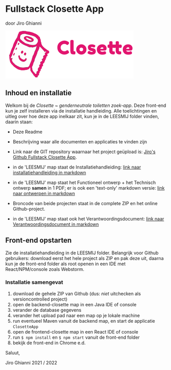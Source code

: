 # Fullstack Closette App

door Jiro Ghianni

![Closette logo](./src/assets/img/logo-toilet-nav.png)

## Inhoud en installatie

Welkom bij de _Closette ~ genderneutrale toiletten zoek-app_. Deze front-end kun je zelf installeren via de installatie handleiding. Alle toelichtingen en uitleg over hoe deze app inelkaar zit, kun je in de LEESMIJ folder vinden, daarin staan:

* Deze Readme
* Beschrijving waar alle documenten en applicaties te vinden zijn
* Link naar de GIT repository waarnaar het project geüpload
is: [Jiro's Github Fullstack Closette App](https://github.com/JirosWorld/fullstack-closette-app).

* in de 'LEESMIJ' map staat de Installatiehandleiding:  [link naar installatiehandleiding in markdown](../LEESMIJ/installatiehandleiding.md)

* in de 'LEESMIJ' map staat het Functioneel ontwerp + het Technisch ontwerp **samen** in 1 PDF; er is ook een 'text-only' markdown versie: [link naar ontwerpen in markdown](../LEESMIJ/functioneel-technisch.md)

* Broncode van beide projecten staat in de complete ZIP en het online Github-project.

* in de 'LEESMIJ' map staat ook het Verantwoordingsdocument: [link naar Verantwoordingsdocument in markdown](../LEESMIJ/verantwoordingsdocument.md)

## Front-end opstarten

Zie de installatiehandleiding in de LEESMIJ folder. Belangrijk voor Github gebruikers: download eerst het hele project als ZIP en pak deze uit, daarna kun je de front-end folder als root openen in een IDE met React/NPM/console zoals Webstorm.

### Installatie samengevat

1. download de gehele ZIP van Github (dus: _niet_ uitchecken als versioncontrolled project)
2. open de backend-closette map in een Java IDE of console
3. verander de database gegevens
4. verander het upload pad naar een map op je lokale machine
5. run eventueel Maven vanuit de backend map, en start de applicatie `ClosetteApp`
5. open de frontend-closette map in een React IDE of console
6. run `$ npm install` en `$ npm start` vanuit de front-end folder
7. bekijk de front-end in Chrome e.d.

Saluut,

Jiro Ghianni
2021 / 2022